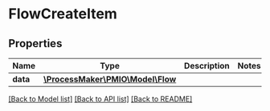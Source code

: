 # FlowCreateItem

## Properties
Name | Type | Description | Notes
------------ | ------------- | ------------- | -------------
**data** | [**\ProcessMaker\PMIO\Model\Flow**](Flow.md) |  | 

[[Back to Model list]](../README.md#documentation-for-models) [[Back to API list]](../README.md#documentation-for-api-endpoints) [[Back to README]](../README.md)


